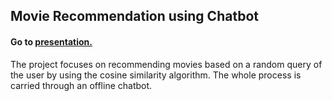 ## Movie Recommendation using Chatbot

#### Go to [presentation.](ppt/Major_Project-Movie_Recommendation.pdf)

The project focuses on recommending movies based on a random query of the user by using the cosine similarity algorithm. The whole process is carried through an offline chatbot.



